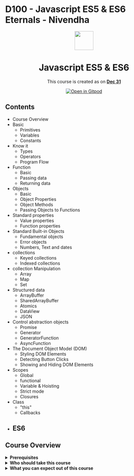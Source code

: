 # D100 - Javascript ES5 & ES6 Eternals - Nivendha

<div align="center">
  <img height="60" src="https://img.icons8.com/color/48/000000/javascript--v1.png"/>
  <h1>Javascript ES5 & ES6</h1>

<span>This course is created as on <a href=#><b>Dec 31</b></a>
</span>

[![Open in Gitpod](https://gitpod.io/button/open-in-gitpod.svg)](https://gitpod.io/#https://github.com/eternals-school/D101)

</div>


## Contents

+ Course Overview
+ Basic
  - Primitives
  - Variables
  - Constants
+ Know it
  - Types
  - Operators
  - Program Flow
+ Function
  - Basic
  - Passing data
  - Returning data
+ Objects
   - Basic
   - Object Properties
   - Object Methods
   - Passing Objects to Functions
+ Standard properties
   - Value properties
   - Function properties
+ Standard Built-in Objects
   - Fundamental objects
   - Error objects
   - Numbers, Text and dates
+ collections
   - Keyed collections
   - Indexed collections 
+ collection Manipulation
   - Array
   - Map
   - Set
+ Structured data
   - ArrayBuffer
   - SharedArrayBuffer
   - Atomics
   - DataView
   - JSON
+ Control abstraction objects
   - Promise
   - Generator
   - GeneratorFunction
   - AsyncFunction
+ The Document Object Model (DOM)
   - Styling DOM Elements
   - Detecting Button Clicks
   - Showing and Hiding DOM Elements
+ Scopes 
   - Global
   - functional
   - Variable & Hoisting
   - Strict mode
   - Closures
+ Class
   - "this"
   - Callbacks
+ ES6 
   - 



## Course Overview
<details><summary><b>Prerequisites</b></summary>
<p>
<ul>
<li>Git</li>
<li>Basic knowledge of Text editor and Browser</li>
<li>Familiar with [HTML5 & CSS3](https://github.com/eternals-school/D100)</li>
</ul>
</p>
</details>

<details><summary><b>Who should take this course</b></summary>
<p>
Anyone who has started/new with leass than 1 years of experience in fornt-end carreer
</p>
</details>

<details><summary><b>What you can expect out of this course</b></summary>
<p>
You will get a striong understanding about the basics and a verry good application directed thinking skill
</p>
</details>